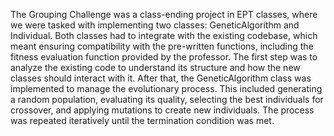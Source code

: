 The Grouping Challenge was a class-ending project in EPT classes, where we were tasked with implementing two classes: 
GeneticAlgorithm and Individual. Both classes had to integrate with the existing codebase, which meant ensuring compatibility with the pre-written functions, 
including the fitness evaluation function provided by the professor.
The first step was to analyze the existing code to understand its structure and how the new classes should interact with it. 
After that, the GeneticAlgorithm class was implemented to manage the evolutionary process. This included generating a random population, evaluating its quality, selecting the best individuals for crossover, and applying mutations to create new individuals. The process was repeated iteratively until the termination condition was met.

